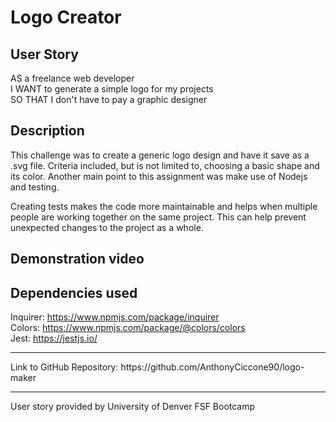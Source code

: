 # Logo Creator

## User Story
AS a freelance web developer
<br>
I WANT to generate a simple logo for my projects
<br>
SO THAT I don't have to pay a graphic designer

## Description
This challenge was to create a generic logo design and have it save as a .svg file. Criteria included, but is not limited to, choosing a basic shape and its color. Another main point to this assignment was make use of Nodejs and testing. 

Creating tests makes the code more maintainable and helps when multiple people are working together on the same project. This can help prevent unexpected changes to the project as a whole.


## Demonstration video

## Dependencies used 
Inquirer:
https://www.npmjs.com/package/inquirer
<br>
Colors:
https://www.npmjs.com/package/@colors/colors
<br>
Jest:
https://jestjs.io/
<hr>
Link to GitHub Repository: https://github.com/AnthonyCiccone90/logo-maker
<hr>
User story provided by University of Denver FSF Bootcamp